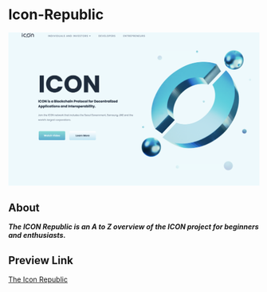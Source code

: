 # Icon-Republic
![](Images-f/Readmeim.png)
## About
***The ICON Republic is an A to Z overview of the ICON project for beginners and enthusiasts.***

## Preview Link
[The Icon Republic](http://iconbase.io.s3-website.ap-northeast-2.amazonaws.com/)
